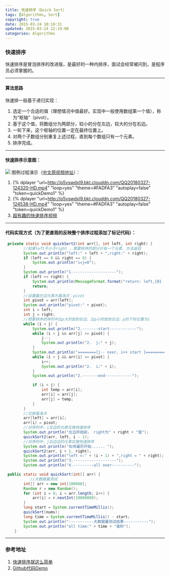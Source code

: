 ```yaml
---
title: 快速排序（Quick Sort）
tags: [Algorithms, Sort]
copyright: true
date: 2015-03-24 10:10:31
updated: 2015-03-24 22:19:00
categories: Algorithms
---
```


### 快速排序
快速排序是冒泡排序的改进版，是最好的一种内排序，面试会经常被问到，是程序员必须掌握的。

-------
#### 算法思路
快速排一般基于递归实现：
1. 选定一个合适的值（理想情况中值最好。实现中一般使用数组第一个值），称为“枢轴”（pivot）。
2. 基于这个值，将数组分为两部分，较小的分在左边，较大的分在右边。
3. 一轮下来，这个枢轴的位置一定在最终位置上。
4. 对两个子数组分别重复上述过程，直到每个数组只有一个元素。
5. 排序完成。

<!-- more -->

-------
#### 快速排序示意图：
![](http://p5vswdxl9.bkt.clouddn.com/Sorting_quicksort_anim.gif)
图例过程演示（[中文原视频地址](https://www.bilibili.com/video/av12540893?from=search&seid=6178581465044594405)）：
1. {% dplayer "url=http://p5vswdxl9.bkt.clouddn.com/QQ20180327-124320-HD.mp4"   "loop=yes" "theme=#FADFA3" "autoplay=false" "token=quickDemo1" %}
2. {% dplayer "url=http://p5vswdxl9.bkt.clouddn.com/QQ20180327-124538-HD.mp4"   "loop=yes" "theme=#FADFA3" "autoplay=false" "token=quickDemo1" %}
3. [超有趣的快速排序视频](https://www.youtube.com/watch?v=ywWBy6J5gz8)

-------
#### 代码实现方式（为了更直观的反映整个排序过程添加了标记代码）：
```java
 private static void quickSort2(int arr[], int left, int right) {
        //如果left不小于right ，需要排序的部分只有一个元素，方法返回
        System.out.println("left:" + left + ",right:" + right);
        if (left == 0 && right == 0) {
            System.out.println("i=j=0");
        }
        System.out.println("1.-------------------");
        if (left >= right) {
            System.out.println(MessageFormat.format("return: left,{0}  | right,{1}", left, right));
            return;
        }
        //设置最左边元素为基准点：pivot
        int pivot = arr[left];
        System.out.println("pivot:" + pivot);
        int i = left;
        int j = right;
        //把要排序的序列中比p大的放到右边，比p小的放到左边，p的下标位置为i
        while (i < j) {
            System.out.println("2.-------start------------");
            while (i < j && arr[j] >= pivot) {
                j--;
                System.out.println("2.  j:" + j);
            }
            System.out.println("========[j-- over, i++ start ]==========");
            while (i < j && arr[i] <= pivot) {
                i++;
                System.out.println("2.  i:" + i);
            }
            System.out.println("2.-------end------------");

            if (i < j) {
                int temp = arr[i];
                arr[i] = arr[j];
                arr[j] = temp;
            }
        }
        //交换基准点
        arr[left] = arr[i];
        arr[i] = pivot;
        //对序列中，i左边的元素实施快速排序
        System.out.println("左边开始前， right为" + right + "值");
        quickSort2(arr, left, i - 1);
        //对序列中，j右边边的元素实施快速排序
        System.out.println("右块遍历开始...... ");
        quickSort2(arr, i + 1, right);
        System.out.println("left =:" + (i + 1) + ",right = " + right);
        System.out.println("3.-------------------");
        System.out.println("4.---------all over----------");
```

```Java
 public static void quickSort(int[] arr) {
           //大数据量测试
        int[] arr = new int[100000];
        Random r = new Random();
        for (int i = 0; i < arr.length; i++) {
            arr[i] = r.nextInt(10000000);
        }
        long start = System.currentTimeMillis();
        quickSort(nums);
        long time = System.currentTimeMillis() - start;
        System.out.println("-----------大数据量测试结果-----------");
        System.out.println("all time:" + time + "毫秒");
    }
```

-------
### 参考地址
1. [快速排序就这么简单](https://mp.weixin.qq.com/s?__biz=MzI4Njg5MDA5NA==&mid=2247484039&idx=1&sn=15aa43a3865daca394abae379c7a5383&chksm=ebd74386dca0ca90e3c3067515de1c3b3da7e0ea44a26d8dd96e8d7424f4e10227d9edac9bcf#rd)
2. [Github代码Demo](https://github.com/edgeowner/JS-Sorting-Algorithm)



